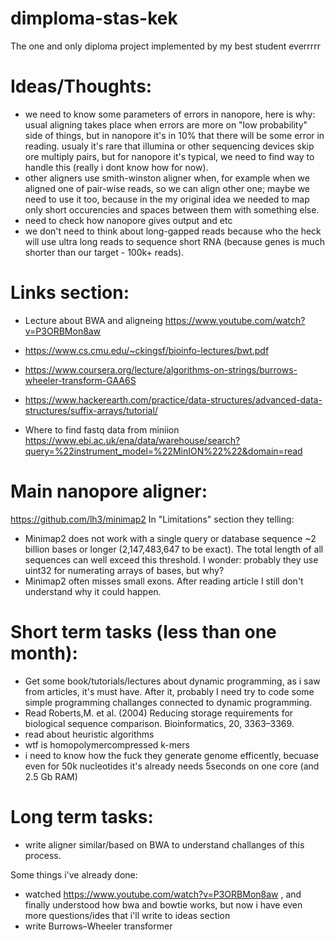 # dimploma-stas-kek
The one and only diploma project implemented by my best student everrrrr



# Ideas/Thoughts:
- we need to know some parameters of errors in nanopore, here is why:
usual aligning takes place when errors are more on "low probability" side of things, but in nanopore it's in 10% that there will be some error in reading.
usualy it's rare that illumina or other sequencing devices skip ore multiply pairs, but for nanopore it's typical, we need to find way to handle this (really i dont know how for now).
- other aligners use smith-winston aligner when, for example when we aligned one of pair-wise reads, so we can align other one; maybe we need to use it too, because in the my original idea we needed to map only short occurencies and spaces between them with something else.
- need to check how nanopore gives output and etc
- we don't need to think about long-gapped reads because who the heck will use ultra long reads to sequence short RNA (because genes is much shorter than our target - 100k+ reads).





# Links section:
- Lecture about BWA and aligneing https://www.youtube.com/watch?v=P3ORBMon8aw
- https://www.cs.cmu.edu/~ckingsf/bioinfo-lectures/bwt.pdf
- https://www.coursera.org/lecture/algorithms-on-strings/burrows-wheeler-transform-GAA6S
- https://www.hackerearth.com/practice/data-structures/advanced-data-structures/suffix-arrays/tutorial/

- Where to find fastq data from miniion <https://www.ebi.ac.uk/ena/data/warehouse/search?query=%22instrument_model=%22MinION%22%22&domain=read>




# Main nanopore aligner:
<https://github.com/lh3/minimap2>
In "Limitations" section they telling:
- Minimap2 does not work with a single query or database sequence ~2 billion bases or longer (2,147,483,647 to be exact). The total length of all sequences can well exceed this threshold.
I wonder: probably they use uint32 for numerating arrays of bases, but why?
- Minimap2 often misses small exons.
After reading article I still don't understand why it could happen.




# Short term tasks (less than one month):
- Get some book/tutorials/lectures about dynamic programming, as i saw from articles, it's must have. After it, probably I need try to code some simple programming challanges connected to dynamic programming.
- Read Roberts,M. et al. (2004) Reducing storage requirements for biological sequence comparison. Bioinformatics, 20, 3363–3369.
- read about heuristic algorithms
- wtf is homopolymercompressed k-mers
- i need to know how the fuck they generate genome efficently, becuase even for 50k nucleotides it's already needs 5seconds on one core (and 2.5 Gb RAM)

# Long term tasks:
- write aligner similar/based on BWA to understand challanges of this process.



Some things i've already done:
- watched https://www.youtube.com/watch?v=P3ORBMon8aw , and finally understood how bwa and bowtie works, but now i have even more questions/ides that i'll write to ideas section
- write Burrows–Wheeler transformer
